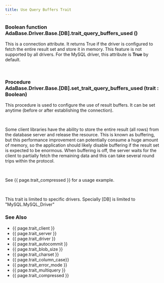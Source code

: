 ```yaml
---
title: Use Query Buffers Trait
---
```


<div class="leftside">
<h3>Boolean function<br/>
AdaBase.Driver.Base.[DB].trait_query_buffers_used ()</h3>
<p>This is a connection attribute.  It returns True if the driver is
configured to fetch the entire result set and store it in memory.
This feature is not supported by all drivers.  For the
MySQL driver, this attribute is <b>True</b> by default.</p>
<br/>
<h3>Procedure<br/>
AdaBase.Driver.Base.[DB].set_trait_query_buffers_used (trait : Boolean)</h3>
<p>This procedure is used to configure the use of result buffers.  It can be
set anytime (before or after establishing the connection).</p>
<br/>
<p>Some client libraries have the ability to store the entire result (all
rows) from the database server and release the resource.  This is known as
buffering, but this performance improvement can potentially consume a huge
amount of memory, so the application should likely disable buffering if the
result set is expected to be enormous. When buffering is off, the server
waits for the client to partially fetch the remaining data and this can
take several round trips within the protocol.</p>
<br/>
<p class="caption">See {{ page.trait_compressed }} for a usage example.</p>
<br/>
<p>This trait is limited to specific drivers.  Specially [DB] is limited to "MySQL.MySQL_Driver"</p>
</div>
<div class="sidenav">
  <h3>See Also</h3>
  <ul>
    <li>{{ page.trait_client }}</li>
    <li>{{ page.trait_server }}</li>
    <li>{{ page.trait_driver }}</li>
    <li>{{ page.trait_autocommit }}</li>
    <li>{{ page.trait_blob_size }}</li>
    <li>{{ page.trait_charset }}</li>
    <li>{{ page.trait_column_case}}</li>
    <li>{{ page.trait_error_mode }}</li>
    <li>{{ page.trait_multiquery }}</li>
    <li>{{ page.trait_compressed }}</li>
  </ul>
</div>
